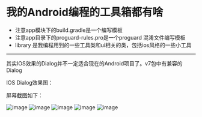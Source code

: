 # 我的Android编程的工具箱都有啥
- 注意app模块下的build.gradle是一个编写模板
- 注意app目录下的proguard-rules.pro是一个proguard 混淆文件编写模板
- library 是我编程用到的一些工具类和ui相关的类，包括ios风格的一些小工具

--------------------------------------------------------------------------------------

其实IOS效果的Dialog并不一定适合现在的Android项目了。v7包中有兼容的Dialog


IOS Dialog效果图：

屏幕截图如下：

![image](https://github.com/niyingxunzong/ToolBox/blob/master/images/device-2015-10-23-131345.png)
![image](https://github.com/niyingxunzong/ToolBox/blob/master/images/device-2015-10-23-131505.png)
![image](https://github.com/niyingxunzong/ToolBox/blob/master/images/device-2015-10-23-131524.png)
![image](https://github.com/niyingxunzong/ToolBox/blob/master/images/device-2015-10-23-131539.png)
![image](https://github.com/niyingxunzong/ToolBox/blob/master/images/device-2015-10-23-131555.png)
